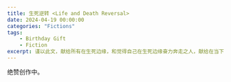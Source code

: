 ```yaml
---
title: 生死逆转 <Life and Death Reversal>
date: 2024-04-19 00:00:00
categories: "Fictions"
tags: 
	- Birthday Gift
	- Fiction
excerpt: 谨以此文，献给所有在生死边缘，和觉得自己在生死边缘奋力奔走之人，献给在当下努力奔走的自己。
---
```


绝赞创作中。